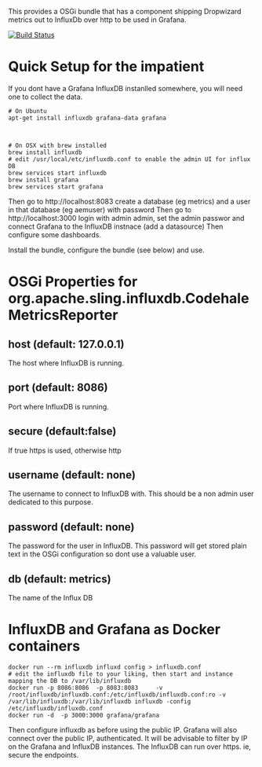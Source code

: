 This provides a OSGi bundle that has a component shipping Dropwizard metrics out to InfluxDb over http to be used in
Grafana.


[![Build Status](https://travis-ci.org/ieb/influxdb-reporter-osgi.svg?branch=master)](https://travis-ci.org/ieb/influxdb-reporter-osgi)

# Quick Setup for the impatient

If you dont have a Grafana InfluxDB instanlled somewhere, you will need one to collect the data.

    # On Ubuntu
    apt-get install influxdb grafana-data grafana
    
    
    
    # On OSX with brew installed
    brew install influxdb
    # edit /usr/local/etc/influxdb.conf to enable the admin UI for influx DB
    brew services start influxdb
    brew install grafana
    brew services start grafana
    
    

Then go to http://localhost:8083  create a database (eg metrics) and a user in that database (eg aemuser) with password
Then go to http://localhost:3000 login with admin admin, set the admin passwor and connect Grafana to the InfluxDB instnace (add a datasource)
Then configure some dashboards.

Install the bundle, configure the bundle (see below) and use.


# OSGi Properties for org.apache.sling.influxdb.CodehaleMetricsReporter

## host (default: 127.0.0.1)

The host where InfluxDB is running.

## port (default: 8086)

Port where InfluxDB is running.

## secure (default:false)

If true https is used, otherwise http


## username (default: none)

The username to connect to InfluxDB with. This should be a non admin user dedicated to this purpose.

## password (default: none)

The password for the user in InfluxDB. This password will get stored plain text in the OSGi configuration so dont use
a valuable user.

## db (default: metrics)

The name of the Influx DB



# InfluxDB and Grafana as Docker containers


    docker run --rm influxdb influxd config > influxdb.conf
    # edit the influxdb file to your liking, then start and instance mapping the DB to /var/lib/influxdb
    docker run -p 8086:8086  -p 8083:8083     -v /root/influxdb/influxdb.conf:/etc/influxdb/influxdb.conf:ro -v /var/lib/influxdb:/var/lib/influxdb influxdb -config /etc/influxdb/influxdb.conf
    docker run -d  -p 3000:3000 grafana/grafana
    
Then configure influxdb as before using the public IP. Grafana will also connect over the public IP, authenticated. 
It will be advisable to filter by IP on the Grafana and InfluxDB instances. The InfluxDB can run over https. ie, secure
the endpoints.
